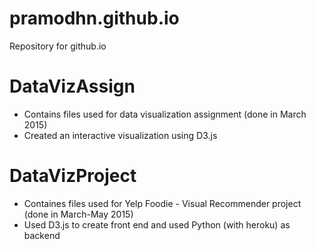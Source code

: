 # pramodhn.github.io
Repository for github.io

# DataVizAssign

- Contains files used for data visualization assignment (done in March 2015)
- Created an interactive visualization using D3.js

# DataVizProject

- Containes files used for Yelp Foodie - Visual Recommender project (done in March-May 2015)
- Used D3.js to create front end and used Python (with heroku) as backend
